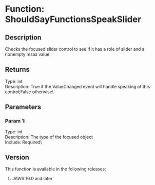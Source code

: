 # Function: ShouldSayFunctionsSpeakSlider

## Description

Checks the focused slider control to see if it has a role of slider and
a nonempty msaa value

## Returns

Type: int\
Description: True if the ValueChanged event will handle speaking of this
control;False otherwise\

## Parameters

### Param 1:

Type: int\
Description: The type of the focused object\
Include: Required\

## Version

This function is available in the following releases:

1.  JAWS 16.0 and later
